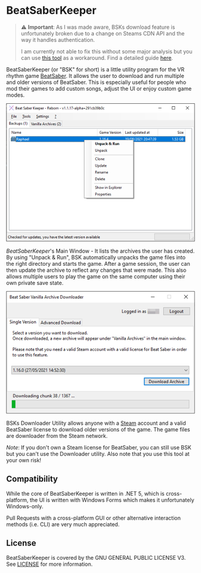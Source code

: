 # BeatSaberKeeper

> ⚠ **Important**: As I was made aware, BSKs download feature is unfortunately 
> broken due to a change on Steams CDN API and the way it handles authentication.
> 
> I am currently not able to fix this without some major analysis but you can use
> [this tool](https://github.com/SteamRE/DepotDownloader) as a workaround. Find a
> detailed guide [here](https://beatsaberkeeper.rgunti.ch/help/download-old-versions).

BeatSaberKeeper (or "BSK" for short) is a little utility program 
for the VR rhythm game [BeatSaber](https://beatsaber.com/). It allows the user to
download and run multiple and older versions of BeatSaber. This is especially
useful for people who mod their games to add custom songs, adjust the UI or enjoy
custom game modes.

![BeatSaberKeeper Main Window](docs/imgs/bsk_mainwindow.png)

_BeatSaberKeeper_'s Main Window - It lists the archives the user has created.
By using "Unpack & Run", BSK automatically unpacks the game files into the
right directory and starts the game. After a game session, the user can then
update the archive to reflect any changes that were made. This also allows
multiple users to play the game on the same computer using their own private
save state.

![Beat Saber Vanilla Archive Downloader](docs/imgs/bsk_downloader.png)

BSKs Downloader Utility allows anyone with a [Steam](https://store.steampowered.com/)
account and a valid BeatSaber license to download older versions of the game.
The game files are downloader from the Steam network.

_Note_: If you don't own a Steam license for BeatSaber, you can still use BSK but
you can't use the Downloader utility. Also note that you use this tool at your
own risk!

## Compatibility
While the core of BeatSaberKeeper is written in .NET 5, which is cross-platform,
the UI is written with Windows Forms which makes it unfortunately Windows-only.

Pull Requests with a cross-platform GUI or other alternative interaction methods
(i.e. CLI) are very much appreciated.

## License
BeatSaberKeeper is covered by the GNU GENERAL PUBLIC LICENSE V3.
See [LICENSE](LICENSE) for more information.
